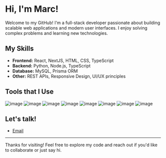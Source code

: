 # Hi, I'm Marc!

Welcome to my GitHub! I'm a full-stack developer passionate about building scalable web applications and modern user interfaces. I enjoy solving complex problems and learning new technologies.

## My Skills

- **Frontend:** React, NextJS, HTML, CSS, TypeScript
- **Backend:** Python, Node.js, TypeScript
- **Database:** MySQL, Prisma ORM
- **Other:** REST APIs, Responsive Design, UI/UX principles

## Tools that I Use

![image](https://img.shields.io/badge/next%20js-000000?style=for-the-badge&logo=nextdotjs&logoColor=white)
![image](https://img.shields.io/badge/React-20232A?style=for-the-badge&logo=react&logoColor=61DAFB)
![image](https://img.shields.io/badge/TypeScript-007ACC?style=for-the-badge&logo=typescript&logoColor=white)
![image](https://img.shields.io/badge/Prisma-3982CE?style=for-the-badge&logo=Prisma&logoColor=white)
![image](https://img.shields.io/badge/MySQL-005C84?style=for-the-badge&logo=mysql&logoColor=white)
![image](https://img.shields.io/badge/Python-FFD43B?style=for-the-badge&logo=python&logoColor=blue)
![image](https://img.shields.io/badge/HTML5-E34F26?style=for-the-badge&logo=html5&logoColor=white)
![image](https://img.shields.io/badge/Tailwind_CSS-38B2AC?style=for-the-badge&logo=tailwind-css&logoColor=white)

## Let's talk!

- [Email](mailto:mapamarcrovic@gmail.com)

---

Thanks for visiting! Feel free to explore my code and reach out if you'd like to collaborate or just say hi.
